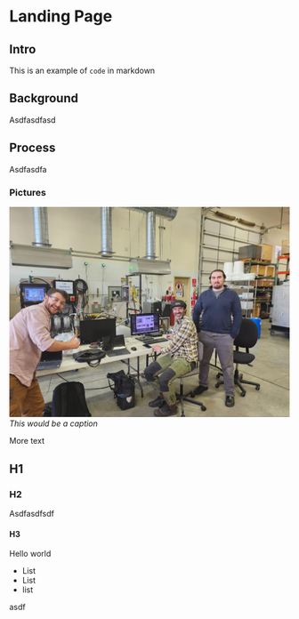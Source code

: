 <!-----

You have some errors, warnings, or alerts. If you are using reckless mode, turn it off to see inline alerts.
* ERRORs: 0
* WARNINGs: 0
* ALERTS: 1

Conversion time: 0.633 seconds.


Using this Markdown file:

1. Paste this output into your source file.
2. See the notes and action items below regarding this conversion run.
3. Check the rendered output (headings, lists, code blocks, tables) for proper
   formatting and use a linkchecker before you publish this page.

Conversion notes:

* Docs to Markdown version 1.0β36
* Tue May 14 2024 22:46:46 GMT-0700 (PDT)
* Source doc: Landing Page
* This document has images: check for >>>>>  gd2md-html alert:  inline image link in generated source and store images to your server. NOTE: Images in exported zip file from Google Docs may not appear in  the same order as they do in your doc. Please check the images!

----->


# Landing Page


## Intro

This is an example of `code` in markdown


## Background

Asdfasdfasd


## Process

Asdfasdfa


### Pictures



![alt_text](images/image1.jpg "image_tooltip")
*This would be a caption*

More text


## H1


### H2

Asdfasdfsdf


#### H3

Hello world



* List
* List
* list

asdf
